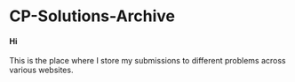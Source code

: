 # CP-Solutions-Archive

#### Hi
This is the place where I store my submissions to different problems across various websites.

